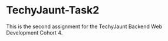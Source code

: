# TechyJaunt-Task2
This is the second assignment for the TechyJaunt Backend Web Development Cohort 4.
